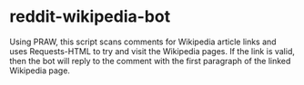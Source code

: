 # reddit-wikipedia-bot
Using PRAW, this script scans comments for Wikipedia article links and uses Requests-HTML to try and visit the Wikipedia pages. If the link is valid, then the bot will reply to the comment with the first paragraph of the linked Wikipedia page.
